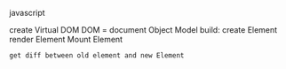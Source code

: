 javascript

create Virtual DOM 
DOM = document Object Model
build:
    create Element 
    render Element
    Mount Element

    get diff between old element and new Element
    
